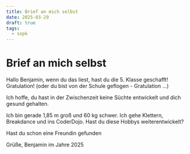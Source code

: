 ```yaml
---
title: Brief an mich selbst
date: 2025-03-29
draft: true
tags:
  - sopk
---
```

# Brief an mich selbst

Hallo Benjamin, 
wenn du das liest, hast du die 5. Klasse geschafft! Gratulation! (oder du bist von der Schule geflogen - Gratulation …)

Ich hoffe, du hast in der Zwischenzeit keine Süchte entwickelt und dich gesund gehalten.

Ich bin gerade 1,85 m groß und 60 kg schwer. Ich gehe Klettern, Breakdance und ins CoderDojo. Hast du diese Hobbys weiterentwickelt?

Hast du schon eine Freundin gefunden

Grüße,
Benjamin im Jahre 2025